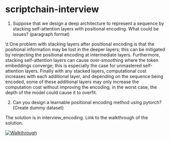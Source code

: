 # scriptchain-interview
1. Suppose that we design a deep architecture to represent a sequence by stacking self-attention layers with positional encoding. What could be issues? (paragraph format)

\t One problem with stacking layers after positional encoding is that the positional information may be lost in the deeper layers; this can be mitigated by reinjecting the positional encoding at intermediate layers. Furthermore, stacking self-attention layers can cause over-smoothing where the token embeddings converge; this is especially the case for unmastered self-attention layers.
Finally with any stacked layers, computational cost increases with each additional layer, and depending on the sequence being encoded, some of these additional layers may only increase the computation cost without improving the encoding; in the worst case, the depth of the model could cause it to overfit.

2. Can you design a learnable positional encoding method using pytorch? (Create dummy dataset)

The solution is in interview_encoding.
Link to the walkthrough of the solution.

[![Walkthrough](https://img.youtube.com/vi/pNyk34SjrpA/0.jpg)](https://www.youtube.com/watch?v=pNyk34SjrpA)
